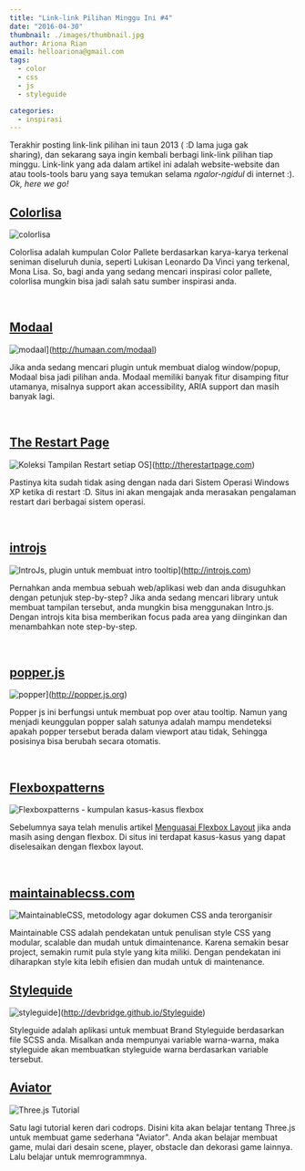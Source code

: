 ```yaml
---
title: "Link-link Pilihan Minggu Ini #4"
date: "2016-04-30"
thumbnail: ./images/thumbnail.jpg
author: Ariona Rian
email: helloariona@gmail.com
tags: 
  - color
  - css
  - js
  - styleguide

categories: 
  - inspirasi
---
```


Terakhir posting link-link pilihan ini taun 2013 ( :D lama juga gak sharing), dan sekarang saya ingin kembali berbagi link-link pilihan tiap minggu. Link-link yang ada dalam artikel ini adalah website-website dan atau tools-tools baru yang saya temukan selama _ngalor-ngidul_ di internet :). _Ok, here we go!_

## [Colorlisa](http://www.colorlisa.com)

![colorlisa](./images/colorlisa.jpeg)

Colorlisa adalah kumpulan Color Pallete berdasarkan karya-karya terkenal seniman diseluruh dunia, seperti Lukisan Leonardo Da Vinci yang terkenal, Mona Lisa. So, bagi anda yang sedang mencari inspirasi color pallete, colorlisa mungkin bisa jadi salah satu sumber inspirasi anda.

 

## [Modaal](http://humaan.com/modaal)

![modaal](./images/modaal.jpeg)](http://humaan.com/modaal)

Jika anda sedang mencari plugin untuk membuat dialog window/popup, Modaal bisa jadi pilihan anda. Modaal memiliki banyak fitur disamping fitur utamanya, misalnya support akan accessibility, ARIA support dan masih banyak lagi.

 

## [The Restart Page](http://therestartpage.com)

![Koleksi Tampilan Restart setiap OS](./images/therestartpage.jpeg)](http://therestartpage.com)

Pastinya kita sudah tidak asing dengan nada dari Sistem Operasi Windows XP ketika di restart :D. Situs ini akan mengajak anda merasakan pengalaman restart dari berbagai sistem operasi.

 

## [introjs](http://www.introjs.com)

![IntroJs, plugin untuk membuat intro tooltip](./images/introjs.jpeg)](http://introjs.com)

Pernahkan anda membua sebuah web/aplikasi web dan anda disuguhkan dengan petunjuk step-by-step? Jika anda sedang mencari library untuk membuat tampilan tersebut, anda mungkin bisa menggunakan Intro.js. Dengan introjs kita bisa memberikan focus pada area yang diinginkan dan menambahkan note step-by-step.

 

## [popper.js](http://popper.js.org)

![popper](./images/popper.jpeg)](http://popper.js.org)

Popper js ini berfungsi untuk membuat pop over atau tooltip. Namun yang menjadi keunggulan popper salah satunya adalah mampu mendeteksi apakah popper tersebut berada dalam viewport atau tidak, Sehingga posisinya bisa berubah secara otomatis.

 

## [Flexboxpatterns](http://flexboxpatterns.com/home)

![Flexboxpatterns - kumpulan kasus-kasus flexbox](./images/flexboxpatterns.jpeg)

Sebelumnya saya telah menulis artikel [Menguasai Flexbox Layout](/menguasai-flexbox-layout/) jika anda masih asing dengan flexbox. Di situs ini terdapat kasus-kasus yang dapat diselesaikan dengan flexbox layout.

 

## [maintainablecss.com](http://maintainablecss.com)

![MaintainableCSS, metodology agar dokumen CSS anda terorganisir](./images/maintainablecss.jpeg)

Maintainable CSS adalah pendekatan untuk penulisan style CSS yang modular, scalable dan mudah untuk dimaintenance. Karena semakin besar project, semakin rumit pula style yang kita miliki. Dengan pendekatan ini diharapkan style kita lebih efisien dan mudah untuk di maintenance.

## [Stylequide](http://devbridge.github.io/Styleguide)

![styleguide](./images/styleguide.jpeg)](http://devbridge.github.io/Styleguide)

Styleguide adalah aplikasi untuk membuat Brand Styleguide berdasarkan file SCSS anda. Misalkan anda mempunyai variable warna-warna, maka styleguide akan membuatkan styleguide warna berdasarkan variable tersebut.

## [Aviator](http://tympanus.net/codrops/2016/04/26/the-aviator-animating-basic-3d-scene-threejs)

![Three.js Tutorial](./images/aviator.jpeg)

Satu lagi tutorial keren dari codrops. Disini kita akan belajar tentang Three.js untuk membuat game sederhana "Aviator". Anda akan belajar membuat game, mulai dari desain scene, player, obstacle dan dekorasi game lainnya. Lalu belajar untuk memrogrammnya.
